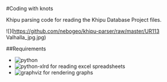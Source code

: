 #Coding with knots

Khipu parsing code for reading the Khipu Database Project files.

![](https://github.com/nebogeo/khipu-parser/raw/master/UR113 Valhalla_jpg.jpg)

##Requirements

* ![python](https://www.python.org/)
* ![python-xlrd](https://pypi.python.org/pypi/xlrd) for reading excel spreadsheets
* ![graphviz](http://www.graphviz.org/) for rendering graphs
